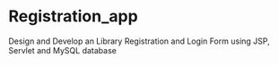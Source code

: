 # Registration_app
Design and Develop an Library Registration and Login Form using JSP, Servlet and MySQL database

